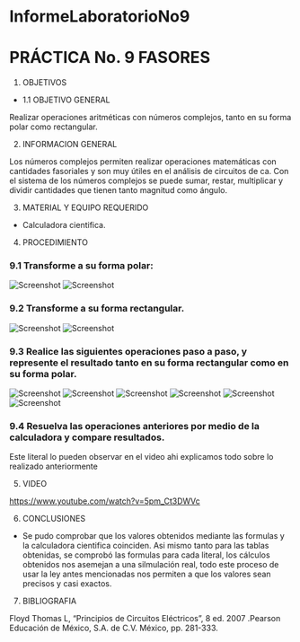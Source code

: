 InformeLaboratorioNo9
==========================
# PRÁCTICA No. 9 FASORES 
1. OBJETIVOS
* 1.1 OBJETIVO GENERAL

Realizar operaciones aritméticas con números complejos, tanto en su forma polar como rectangular.

2. INFORMACION GENERAL 

Los números complejos permiten realizar operaciones matemáticas con cantidades fasoriales y son muy útiles en el análisis de circuitos de ca. Con el sistema de los números complejos se puede sumar, restar, multiplicar y dividir cantidades que tienen tanto magnitud como ángulo.

3. MATERIAL Y EQUIPO REQUERIDO

- Calculadora cientifica.

4. PROCEDIMIENTO

### 9.1 Transforme a su forma polar:

 ![Screenshot](Laboratorio9/1.png)
  ![Screenshot](Laboratorio9/2.png)

### 9.2 Transforme a su forma rectangular.

 ![Screenshot](Laboratorio9/3.png)
  ![Screenshot](Laboratorio9/4.png)

### 9.3 Realice las siguientes operaciones paso a paso, y represente el resultado tanto en su forma rectangular como en su forma polar.

 ![Screenshot](Laboratorio9/5.png)
  ![Screenshot](Laboratorio9/6.png)
   ![Screenshot](Laboratorio9/7.png)
    ![Screenshot](Laboratorio9/8.png)
     ![Screenshot](Laboratorio9/9.png)
      ![Screenshot](Laboratorio9/10.png)
     
### 9.4 Resuelva las operaciones anteriores por medio de la calculadora y compare resultados.

Este literal lo pueden observar en el video ahi explicamos todo sobre lo realizado anteriormente

5. VIDEO

https://www.youtube.com/watch?v=5pm_Ct3DWVc

6. CONCLUSIONES

 - Se pudo comprobar que los valores obtenidos mediante las formulas y la calculadora cientifica coinciden.
Asi mismo tanto para las tablas obtenidas, se comprobó las formulas para cada literal, los cálculos obtenidos nos asemejan a una silmulación real, todo este proceso de usar la ley antes mencionadas nos permiten a que los valores sean precisos y casi exactos.

7. BIBLIOGRAFIA

 Floyd Thomas L, “Principios de Circuitos Eléctricos”, 8 ed. 2007 .Pearson Educación de México, S.A. de C.V. México, pp. 281-333.
 
